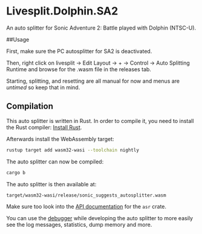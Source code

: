 # Livesplit.Dolphin.SA2

An auto splitter for Sonic Adventure 2: Battle played with Dolphin (NTSC-U).


##Usage

First, make sure the PC autosplitter for SA2 is deactivated.

Then, right click on livesplit -> Edit Layout -> + -> Control -> Auto Splitting Runtime and browse for the .wasm file in the releases tab.  

Starting, splitting, and resetting are all manual for now and menus are *untimed* so keep that in mind.

## Compilation

This auto splitter is written in Rust. In order to compile it, you need to
install the Rust compiler: [Install Rust](https://www.rust-lang.org/tools/install).

Afterwards install the WebAssembly target:
```sh
rustup target add wasm32-wasi --toolchain nightly
```

The auto splitter can now be compiled:
```sh
cargo b
```

The auto splitter is then available at:
```
target/wasm32-wasi/release/sonic_suggests_autosplitter.wasm
```

Make sure too look into the [API documentation](https://livesplit.org/asr/asr/) for the `asr` crate.

You can use the [debugger](https://github.com/CryZe/asr-debugger) while
developing the auto splitter to more easily see the log messages, statistics,
dump memory and more.
